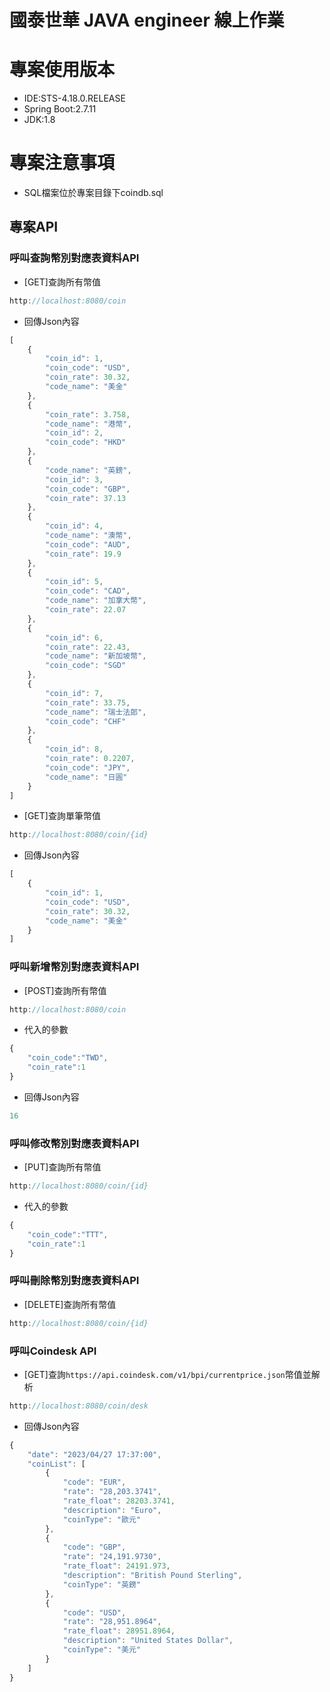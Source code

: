 # 國泰世華 JAVA engineer 線上作業

# 專案使用版本
* IDE:STS-4.18.0.RELEASE
* Spring Boot:2.7.11
* JDK:1.8

# 專案注意事項
* SQL檔案位於專案目錄下coindb.sql

## 專案API

### 呼叫查詢幣別對應表資料API

* [GET]查詢所有幣值

```javascript
http://localhost:8080/coin
```

* 回傳Json內容

```javascript
[
    {
        "coin_id": 1,
        "coin_code": "USD",
        "coin_rate": 30.32,
        "code_name": "美金"
    },
    {
        "coin_rate": 3.758,
        "code_name": "港幣",
        "coin_id": 2,
        "coin_code": "HKD"
    },
    {
        "code_name": "英鎊",
        "coin_id": 3,
        "coin_code": "GBP",
        "coin_rate": 37.13
    },
    {
        "coin_id": 4,
        "code_name": "澳幣",
        "coin_code": "AUD",
        "coin_rate": 19.9
    },
    {
        "coin_id": 5,
        "coin_code": "CAD",
        "code_name": "加拿大幣",
        "coin_rate": 22.07
    },
    {
        "coin_id": 6,
        "coin_rate": 22.43,
        "code_name": "新加坡幣",
        "coin_code": "SGD"
    },
    {
        "coin_id": 7,
        "coin_rate": 33.75,
        "code_name": "瑞士法郎",
        "coin_code": "CHF"
    },
    {
        "coin_id": 8,
        "coin_rate": 0.2207,
        "coin_code": "JPY",
        "code_name": "日圓"
    }
]
```

* [GET]查詢單筆幣值

```javascript
http://localhost:8080/coin/{id}
```

* 回傳Json內容

```javascript
[
    {
        "coin_id": 1,
        "coin_code": "USD",
        "coin_rate": 30.32,
        "code_name": "美金"
    }
]
```

### 呼叫新增幣別對應表資料API

* [POST]查詢所有幣值

```javascript
http://localhost:8080/coin
```

* 代入的參數

```javascript
{
    "coin_code":"TWD",
    "coin_rate":1
}
```

* 回傳Json內容

```javascript
16
```

### 呼叫修改幣別對應表資料API

* [PUT]查詢所有幣值

```javascript
http://localhost:8080/coin/{id}
```

* 代入的參數

```javascript
{
    "coin_code":"TTT",
    "coin_rate":1
}
```

### 呼叫刪除幣別對應表資料API

* [DELETE]查詢所有幣值

```javascript
http://localhost:8080/coin/{id}
```

### 呼叫Coindesk API

* [GET]查詢`https://api.coindesk.com/v1/bpi/currentprice.json`幣值並解析

```javascript
http://localhost:8080/coin/desk
```

* 回傳Json內容

```javascript
{
    "date": "2023/04/27 17:37:00",
    "coinList": [
        {
            "code": "EUR",
            "rate": "28,203.3741",
            "rate_float": 28203.3741,
            "description": "Euro",
            "coinType": "歐元"
        },
        {
            "code": "GBP",
            "rate": "24,191.9730",
            "rate_float": 24191.973,
            "description": "British Pound Sterling",
            "coinType": "英鎊"
        },
        {
            "code": "USD",
            "rate": "28,951.8964",
            "rate_float": 28951.8964,
            "description": "United States Dollar",
            "coinType": "美元"
        }
    ]
}
```